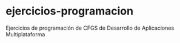 # ejercicios-programacion
Ejercicios de programación de CFGS de Desarrollo de Aplicaciones Multiplataforma

